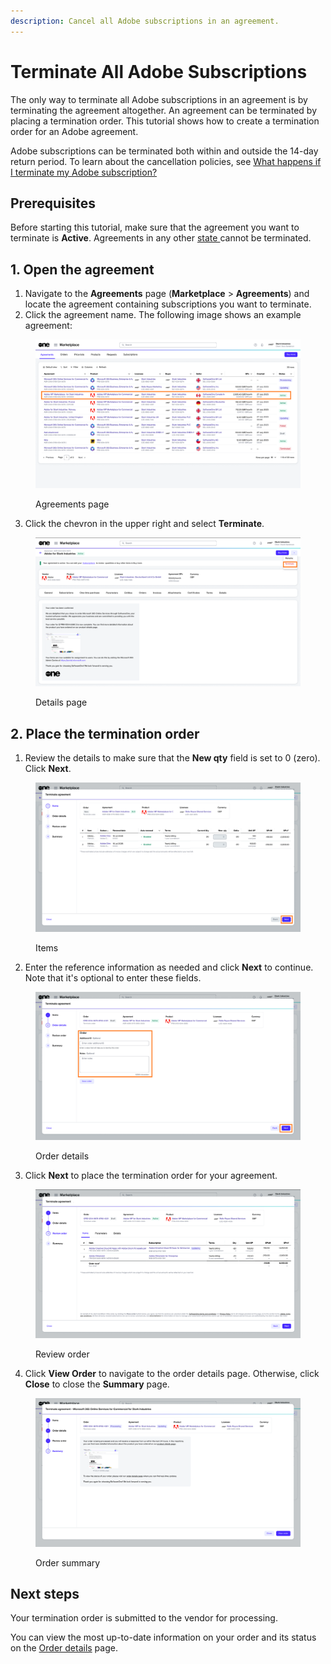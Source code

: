 ```yaml
---
description: Cancel all Adobe subscriptions in an agreement.
---
```


# Terminate All Adobe Subscriptions

The only way to terminate all Adobe subscriptions in an agreement is by terminating the agreement altogether. An agreement can be terminated by placing a termination order. This tutorial shows how to create a termination order for an Adobe agreement.

Adobe subscriptions can be terminated both within and outside the 14-day return period. To learn about the cancellation policies, see [What happens if I terminate my Adobe subscription?](../faqs/what-happens-if-i-terminate-my-adobe-subscription.md)

## Prerequisites

Before starting this tutorial, make sure that the agreement you want to terminate is **Active**. Agreements in any other [state ](../../../platform-modules/marketplace/agreements/agreement-states.md)cannot be terminated.

## 1. Open the agreement

1. Navigate to the **Agreements** page (**Marketplace** > **Agreements**) and locate the agreement containing subscriptions you want to terminate.&#x20;
2. Click the agreement name. The following image shows an example agreement:

<figure><img src="../../../.gitbook/assets/Agreements (1).png" alt=""><figcaption><p>Agreements page</p></figcaption></figure>

3. Click the chevron in the upper right and select **Terminate**.&#x20;

<figure><img src="../../../.gitbook/assets/TerminateAgreement2.png" alt=""><figcaption><p>Details page</p></figcaption></figure>

## 2. Place the termination order

1. Review the details to make sure that the **New qty** field is set to 0 (zero). Click **Next**.

<figure><img src="../../../.gitbook/assets/TerminateAgreement.png" alt=""><figcaption><p>Items </p></figcaption></figure>

2. Enter the reference information as needed and click **Next** to continue. Note that it's optional to enter these fields.

<figure><img src="../../../.gitbook/assets/TerminateAgreement4 (1).png" alt=""><figcaption><p>Order details</p></figcaption></figure>

3. Click **Next** to place the termination order for your agreement.&#x20;

<figure><img src="../../../.gitbook/assets/terminateagreement5.png" alt=""><figcaption><p>Review order</p></figcaption></figure>

4. Click **View Order** to navigate to the order details page. Otherwise, click **Close** to close the **Summary** page.

<figure><img src="../../../.gitbook/assets/image (8) (3).png" alt=""><figcaption><p>Order summary</p></figcaption></figure>

## Next steps

Your termination order is submitted to the vendor for processing.

You can view the most up-to-date information on your order and its status on the [Order details](../../../platform-modules/marketplace/orders/orders-interface.md#subscription-details) page.
